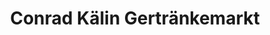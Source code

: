 ---
title: "Conrad Kälin Gertränkemarkt"
url: /einsiedeln/conrad-kaelin-gertraenkemarkt/
shop: Getränke
---